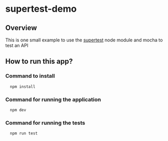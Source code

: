 # supertest-demo
## Overview
This is one small example to use the [supertest](https://www.npmjs.com/package/supertest) node module and mocha to test an API

## How to run this app?

### Command to install
````
  npm install
````

### Command for running the application
````
  npm dev
  ````

### Command for running the tests
````
  npm run test
````

